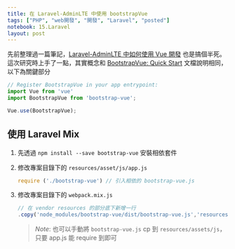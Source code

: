 ```yaml
---
title: 在 Laravel-AdminLTE 中使用 bootstrapVue
tags: ["PHP", "web開發", "開發", "Laravel", "posted"]
notebook: 15.Laravel
layout: post
---
```


先前整理過一篇筆記，[Laravel-AdminLTE 中如何使用 Vue 開發][1] 也是搞個半死。  
這次研究時上手了一點，其實概念和 [BootstrapVue: Quick Start][2] 文檔說明相同，以下為關鍵部分

```js
// Register BootstrapVue in your app entrypoint:
import Vue from 'vue'
import BootstrapVue from 'bootstrap-vue';

Vue.use(BootstrapVue);
```

## 使用 Laravel Mix

1. 先透過 `npm install --save bootstrap-vue` 安裝相依套件
2. 修改專案目錄下的 `resources/asset/js/app.js`

    ```js
    require ('./bootstrap-vue') // 引入相依的 bootstrap-vue.js
    ```
3. 修改專案目錄下的 `webpack.mix.js`

   ```js
   // 在 vendor resources 的部分底下新增一行
   .copy('node_modules/bootstrap-vue/dist/bootstrap-vue.js','resources/assets/js');   
   ```

   > *Note*: 也可以手動將 `bootstrap-vue.js` cp 到 `resources/assets/js`，只要 app.js 能 require 到即可

[1]: http://www.evernote.com/l/APJdlLk0-ZhKVaznl7ZNmBXo19MINqKUAnM/ "Laravel-AdminLTE 中如何使用 Vue 開發"
[2]: https://bootstrap-vue.github.io/docs/setup/ "BootstrapVue: Quick Start"
